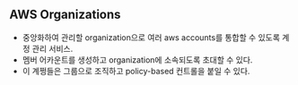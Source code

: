 AWS Organizations
---

- 중앙화하여 관리할 organization으로 여러 aws accounts를 통합할 수 있도록 계정 관리 서비스.
- 멤버 어카운트를 생성하고 organization에 소속되도록 초대할 수 있다.
- 이 계쩡들은 그룹으로 조직하고 policy-based 컨트롤을 붙일 수 있다.